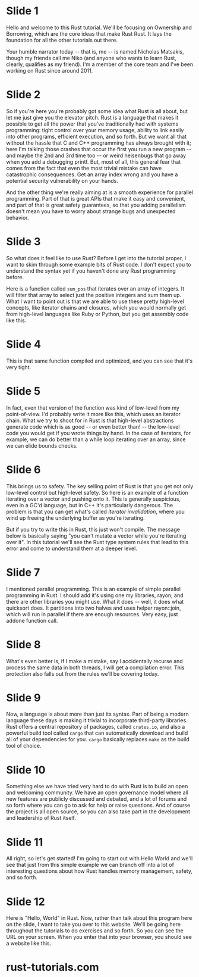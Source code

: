 # Slide 1

Hello and welcome to this Rust tutorial. We'll be focusing on
Ownership and Borrowing, which are the core ideas that make Rust
Rust. It lays the foundation for all the other tutorials out there.

Your humble narrator today -- that is, me -- is named Nicholas
Matsakis, though my friends call me Niko (and anyone who wants to
learn Rust, clearly, qualifies as my friend). I'm a member of the core
team and I've been working on Rust since around
2011.

# Slide 2

So if you're here you're probably got some idea what Rust is all
about, but let me just give you the elevator pitch. Rust is a language
that makes it possible to get all the power that you've traditionally
had with systems programming: tight control over your memory usage,
ability to link easily into other programs, efficient execution, and
so forth.  But we want all that without the hassle that C and C++
programming has always brought with it; here I'm talking those crashes
that occur the first you run a new program -- and maybe the 2nd and
3rd time too -- or weird heisenbugs that go away when you add a
debugging printf. But, most of all, this general fear that comes from
the fact that even the most trivial mistake can have catastrophic
consequences. Get an array index wrong and you have a potential
security vulnerability on your hands.

And the other thing we're really aiming at is a smooth experience for
parallel programming. Part of that is great APIs that make it easy and
convenient, and part of that is great safety guarantees, so that you
adding parallelism doesn't mean you have to worry about strange bugs
and unexpected behavior.

# Slide 3

So what does it feel like to use Rust? Before I get into the tutorial
proper, I want to skim through some example bits of Rust code. I don't
expect you to understand the syntax yet if you haven't done any Rust
programming before.

Here is a function called `sum_pos` that iterates over an array
of integers. It will filter that array to select just the positive
integers and sum them up. What I want to point out is that we are able
to use these pretty high-level concepts, like iterator chains and closures,
which you would normally get from high-level languages like Ruby or Python,
but you get assembly code like this.

# Slide 4

This is that same function compiled and optimized, and you can see that it's
very tight.

# Slide 5

In fact, even that version of the function was kind of low-level from
my point-of-view. I'd probably write it more like this, which uses an
iterator chain. What we try to shoot for in Rust is that high-level
abstractions generate code which is as good -- or even better than! --
the low-level code you would get if you wrote things by hand. In the case
of iterators, for example, we can do better than a while loop iterating over
an array, since we can elide bounds checks.

# Slide 6

This brings us to safety. The key selling point of Rust is that you
get not only low-level control but high-level safety. So here is an
example of a function iterating over a vector and pushing onto it.
This is generally suspicious, even in a GC'd language, but in C++ it's
particularly dangerous. The problem is that you can get what's called
*iterator invalidation*, where you wind up freeing the underlying
buffer as you're iterating.

But if you try to write this in Rust, this just won't compile. The
message below is basically saying "you can't mutate a vector while
you're iterating over it". In this tutorial we'll see the Rust type
system rules that lead to this error and come to understand them at a
deeper level.

# Slide 7

I mentioned parallel programming. This is an example of simple parallel
programming in Rust. I should add it's using one my libraries, rayon,
and there are other libraries you might use. What it does -- well, it does
what quicksort does. It partitions into two halves and uses helper rayon::join,
which will run in parallel if there are enough resources. Very easy,
just addone function call.

# Slide 8

What's even better is, if I make a mistake, say I accidentally recurse
and process the same data in both threads, I will get a compilation
error. This protection also falls out from the rules we'll be covering
today.

# Slide 9

Now, a language is about more than just its syntax. Part of being a
modern language these days is making it trivial to incorporate
third-party libraries. Rust offers a central repository of packages,
called `crates.io`, and also a powerful build tool called `cargo` that
can automatically download and build all of your dependencies for you.
`cargo` basically replaces `make` as the build tool of choice.

# Slide 10

Something else we have tried very hard to do with Rust is to build an
open and welcoming community. We have an open governance model where
all new features are publicly discussed and debated, and a lot of
forums and so forth where you can go to ask for help or raise
questions. And of course the project is all open source, so you can
also take part in the development and leadership of Rust itself.

# Slide 11

All right, so let's get started! I'm going to start out with Hello
World and we'll see that just from this simple example we can branch
off into a lot of interesting questions about how Rust handles
memory management, safety, and so forth.

# Slide 12

Here is "Hello, World" in Rust. Now, rather than talk about this
program here on the slide, I want to take you over to this website.
We'll be going here throughout the tutorials to do exercises and so
forth. So you can see the URL on your screen. When you enter that into
your browser, you should see a website like this.

# rust-tutorials.com



